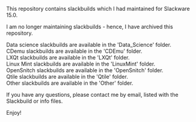 This repository contains slackbuilds which I had maintained for Slackware 15.0.

I am no longer maintaining slackbuilds - hence, I have archived this repository.

Data science slackbuilds are available in the 'Data_Science' folder.  
CDemu slackbuilds are available in the 'CDEmu' folder.  
LXQt slackbuilds are available in the 'LXQt' folder.  
Linux Mint slackbuilds are available in the 'LinuxMint' folder.  
OpenSnitch slackbuilds are available in the 'OpenSnitch' folder.  
Qtile slackbuilds are available in the 'Qtile' folder.  
Other slackbuilds are available in the 'Other' folder.  

If you have any questions, please contact me by email, listed with the Slackbuild or info files.

Enjoy!
